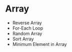 # Array 

* Reverse Array
* For-Each Loop
* Random Array
* Sort Array
* Minimum Element in Array
  
